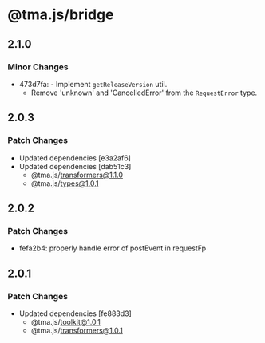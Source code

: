# @tma.js/bridge

## 2.1.0

### Minor Changes

- 473d7fa: - Implement `getReleaseVersion` util.
  - Remove 'unknown' and 'CancelledError' from the `RequestError` type.

## 2.0.3

### Patch Changes

- Updated dependencies [e3a2af6]
- Updated dependencies [dab51c3]
  - @tma.js/transformers@1.1.0
  - @tma.js/types@1.0.1

## 2.0.2

### Patch Changes

- fefa2b4: properly handle error of postEvent in requestFp

## 2.0.1

### Patch Changes

- Updated dependencies [fe883d3]
  - @tma.js/toolkit@1.0.1
  - @tma.js/transformers@1.0.1
